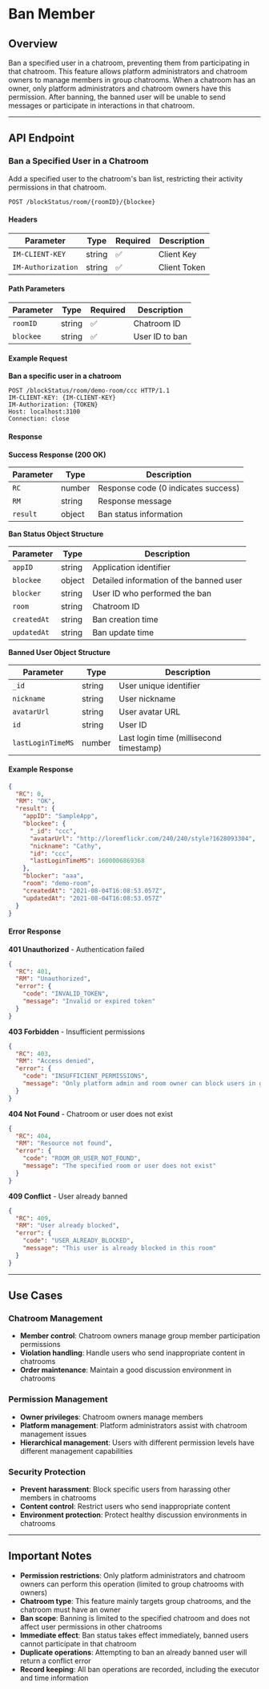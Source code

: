 # Ban Member

## Overview

Ban a specified user in a chatroom, preventing them from participating in that chatroom. This feature allows platform administrators and chatroom owners to manage members in group chatrooms. When a chatroom has an owner, only platform administrators and chatroom owners have this permission. After banning, the banned user will be unable to send messages or participate in interactions in that chatroom.

------

## API Endpoint

### Ban a Specified User in a Chatroom

Add a specified user to the chatroom's ban list, restricting their activity permissions in that chatroom.

```http
POST /blockStatus/room/{roomID}/{blockee}
```

#### Headers

| Parameter | Type | Required | Description |
| ---- | ---- | ---- | ---- |
| `IM-CLIENT-KEY` | string | ✅ | Client Key |
| `IM-Authorization` | string | ✅ | Client Token |

#### Path Parameters

| Parameter | Type | Required | Description |
| ---- | ---- | ---- | ---- |
| `roomID` | string | ✅ | Chatroom ID |
| `blockee` | string | ✅ | User ID to ban |

#### Example Request

**Ban a specific user in a chatroom**

```http
POST /blockStatus/room/demo-room/ccc HTTP/1.1
IM-CLIENT-KEY: {IM-CLIENT-KEY}
IM-Authorization: {TOKEN}
Host: localhost:3100
Connection: close
```

#### Response

**Success Response (200 OK)**

| Parameter | Type | Description |
| ---- | ---- | ---- |
| `RC` | number | Response code (0 indicates success) |
| `RM` | string | Response message |
| `result` | object | Ban status information |

**Ban Status Object Structure**

| Parameter | Type | Description |
| ---- | ---- | ---- |
| `appID` | string | Application identifier |
| `blockee` | object | Detailed information of the banned user |
| `blocker` | string | User ID who performed the ban |
| `room` | string | Chatroom ID |
| `createdAt` | string | Ban creation time |
| `updatedAt` | string | Ban update time |

**Banned User Object Structure**

| Parameter | Type | Description |
| ---- | ---- | ---- |
| `_id` | string | User unique identifier |
| `nickname` | string | User nickname |
| `avatarUrl` | string | User avatar URL |
| `id` | string | User ID |
| `lastLoginTimeMS` | number | Last login time (millisecond timestamp) |

#### Example Response

```json
{
  "RC": 0,
  "RM": "OK",
  "result": {
    "appID": "SampleApp",
    "blockee": {
      "_id": "ccc",
      "avatarUrl": "http://loremflickr.com/240/240/style?1628093304",
      "nickname": "Cathy",
      "id": "ccc",
      "lastLoginTimeMS": 1600006869368
    },
    "blocker": "aaa",
    "room": "demo-room",
    "createdAt": "2021-08-04T16:08:53.057Z",
    "updatedAt": "2021-08-04T16:08:53.057Z"
  }
}
```

#### Error Response

**401 Unauthorized** - Authentication failed

```json
{
  "RC": 401,
  "RM": "Unauthorized",
  "error": {
    "code": "INVALID_TOKEN",
    "message": "Invalid or expired token"
  }
}
```

**403 Forbidden** - Insufficient permissions

```json
{
  "RC": 403,
  "RM": "Access denied",
  "error": {
    "code": "INSUFFICIENT_PERMISSIONS",
    "message": "Only platform admin and room owner can block users in group chat rooms"
  }
}
```

**404 Not Found** - Chatroom or user does not exist

```json
{
  "RC": 404,
  "RM": "Resource not found",
  "error": {
    "code": "ROOM_OR_USER_NOT_FOUND",
    "message": "The specified room or user does not exist"
  }
}
```

**409 Conflict** - User already banned

```json
{
  "RC": 409,
  "RM": "User already blocked",
  "error": {
    "code": "USER_ALREADY_BLOCKED",
    "message": "This user is already blocked in this room"
  }
}
```

------

## Use Cases

### Chatroom Management
- **Member control**: Chatroom owners manage group member participation permissions
- **Violation handling**: Handle users who send inappropriate content in chatrooms
- **Order maintenance**: Maintain a good discussion environment in chatrooms

### Permission Management
- **Owner privileges**: Chatroom owners manage members
- **Platform management**: Platform administrators assist with chatroom management issues
- **Hierarchical management**: Users with different permission levels have different management capabilities

### Security Protection
- **Prevent harassment**: Block specific users from harassing other members in chatrooms
- **Content control**: Restrict users who send inappropriate content
- **Environment protection**: Protect healthy discussion environments in chatrooms

------

## Important Notes

- **Permission restrictions**: Only platform administrators and chatroom owners can perform this operation (limited to group chatrooms with owners)
- **Chatroom type**: This feature mainly targets group chatrooms, and the chatroom must have an owner
- **Ban scope**: Banning is limited to the specified chatroom and does not affect user permissions in other chatrooms
- **Immediate effect**: Ban status takes effect immediately, banned users cannot participate in that chatroom
- **Duplicate operations**: Attempting to ban an already banned user will return a conflict error
- **Record keeping**: All ban operations are recorded, including the executor and time information